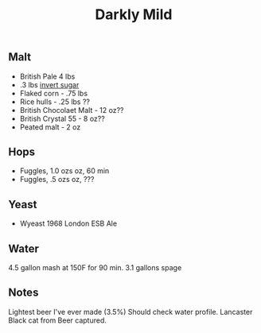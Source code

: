﻿---
layout: post
title: Darkly Mild
tags: [ beer ]
---
## Malt
-  British Pale 4 lbs
-  .3 lbs [invert sugar](https://www.amazon.com/Lyles-Golden-Original-All-Natural-Cooking/dp/B0000EYP2U/ref=sr_1_2?crid=2V1AJFVJ9C0OT&keywords=lyles%2Bgolden%2Bsyrup%2Boriginal&qid=1554092642&s=gateway&sprefix=lyles%2B%2Caps%2C186&sr=8-2&th=1)
-  Flaked corn - .75 lbs
-  Rice hulls - .25 lbs ??
-  British Chocolaet Malt - 12 oz??
-  British Crystal 55 - 8 oz??
-  Peated malt - 2 oz 
## Hops
-  Fuggles, 1.0 ozs oz, 60 min
-  Fuggles, .5 ozs oz, ???
## Yeast
-  Wyeast 1968 London ESB Ale
## Water
4.5 gallon mash at 150F for 90 min. 3.1 gallons spage 
## Notes
Lightest beer I've ever made (3.5%) Should check water profile. Lancaster Black cat from Beer captured. 
